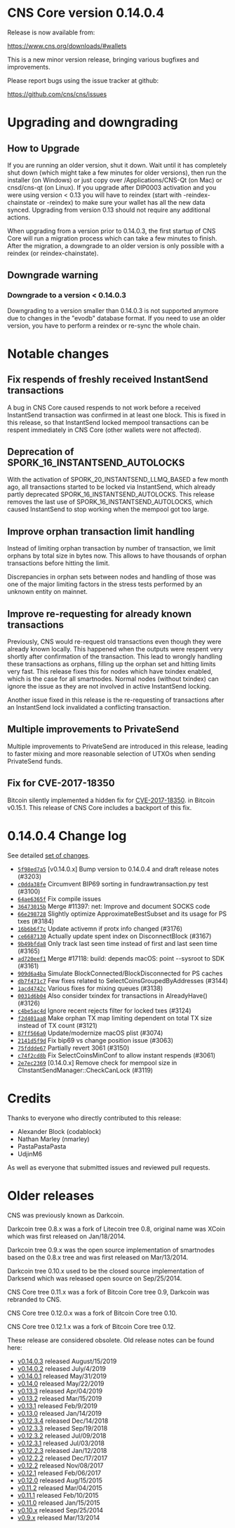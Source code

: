 CNS Core version 0.14.0.4
==========================

Release is now available from:

  <https://www.cns.org/downloads/#wallets>

This is a new minor version release, bringing various bugfixes and improvements.

Please report bugs using the issue tracker at github:

  <https://github.com/cns/cns/issues>


Upgrading and downgrading
=========================

How to Upgrade
--------------

If you are running an older version, shut it down. Wait until it has completely
shut down (which might take a few minutes for older versions), then run the
installer (on Windows) or just copy over /Applications/CNS-Qt (on Mac) or
cnsd/cns-qt (on Linux). If you upgrade after DIP0003 activation and you were
using version < 0.13 you will have to reindex (start with -reindex-chainstate
or -reindex) to make sure your wallet has all the new data synced. Upgrading from
version 0.13 should not require any additional actions.

When upgrading from a version prior to 0.14.0.3, the
first startup of CNS Core will run a migration process which can take a few minutes
to finish. After the migration, a downgrade to an older version is only possible with
a reindex (or reindex-chainstate).

Downgrade warning
-----------------

### Downgrade to a version < 0.14.0.3

Downgrading to a version smaller than 0.14.0.3 is not supported anymore due to changes
in the "evodb" database format. If you need to use an older version, you have to perform
a reindex or re-sync the whole chain.

Notable changes
===============

Fix respends of freshly received InstantSend transactions
---------------------------------------------------------

A bug in CNS Core caused respends to not work before a received InstantSend transaction was confirmed in at least
one block. This is fixed in this release, so that InstantSend locked mempool transactions can be
respent immediately in CNS Core (other wallets were not affected).

Deprecation of SPORK_16_INSTANTSEND_AUTOLOCKS
---------------------------------------------

With the activation of SPORK_20_INSTANTSEND_LLMQ_BASED a few month ago, all transactions started to be locked via
InstantSend, which already partly deprecated SPORK_16_INSTANTSEND_AUTOLOCKS. This release removes the last use
of SPORK_16_INSTANTSEND_AUTOLOCKS, which caused InstantSend to stop working when the mempool got too large.

Improve orphan transaction limit handling
-----------------------------------------

Instead of limiting orphan transaction by number of transaction, we limit orphans by total size in bytes
now. This allows to have thousands of orphan transactions before hitting the limit.

Discrepancies in orphan sets between nodes and handling of those was one of the major limiting factors in
the stress tests performed by an unknown entity on mainnet.

Improve re-requesting for already known transactions
----------------------------------------------------

Previously, CNS would re-request old transactions even though they were already known locally. This
happened when the outputs were respent very shortly after confirmation of the transaction. This lead to
wrongly handling these transactions as orphans, filling up the orphan set and hitting limits very fast.
This release fixes this for nodes which have txindex enabled, which is the case for all smartnodes. Normal
nodes (without txindex) can ignore the issue as they are not involved in active InstantSend locking.

Another issue fixed in this release is the re-requesting of transactions after an InstantSend lock invalidated
a conflicting transaction.

Multiple improvements to PrivateSend
------------------------------------

Multiple improvements to PrivateSend are introduced in this release, leading to faster mixing and more
reasonable selection of UTXOs when sending PrivateSend funds.

Fix for CVE-2017-18350
----------------------

Bitcoin silently implemented a hidden fix for [CVE-2017-18350](https://lists.linuxfoundation.org/pipermail/bitcoin-dev/2019-November/017453.html).
in Bitcoin v0.15.1. This release of CNS Core includes a backport of this fix.


0.14.0.4 Change log
===================

See detailed [set of changes](https://github.com/cns/cns/compare/v0.14.0.3...cns:v0.14.0.4).

- [`5f98ed7a5`](https://github.com/cns/cns/commit/5f98ed7a5) [v0.14.0.x] Bump version to 0.14.0.4 and draft release notes (#3203)
- [`c0dda38fe`](https://github.com/cns/cns/commit/c0dda38fe) Circumvent BIP69 sorting in fundrawtransaction.py test (#3100)
- [`64ae6365f`](https://github.com/cns/cns/commit/64ae6365f) Fix compile issues
- [`36473015b`](https://github.com/cns/cns/commit/36473015b) Merge #11397: net: Improve and document SOCKS code
- [`66e298728`](https://github.com/cns/cns/commit/66e298728) Slightly optimize ApproximateBestSubset and its usage for PS txes (#3184)
- [`16b6b6f7c`](https://github.com/cns/cns/commit/16b6b6f7c) Update activemn if protx info changed (#3176)
- [`ce6687130`](https://github.com/cns/cns/commit/ce6687130) Actually update spent index on DisconnectBlock (#3167)
- [`9b49bfda8`](https://github.com/cns/cns/commit/9b49bfda8) Only track last seen time instead of first and last seen time (#3165)
- [`ad720eef1`](https://github.com/cns/cns/commit/ad720eef1) Merge #17118: build: depends macOS: point --sysroot to SDK (#3161)
- [`909d6a4ba`](https://github.com/cns/cns/commit/909d6a4ba) Simulate BlockConnected/BlockDisconnected for PS caches
- [`db7f471c7`](https://github.com/cns/cns/commit/db7f471c7) Few fixes related to SelectCoinsGroupedByAddresses (#3144)
- [`1acd4742c`](https://github.com/cns/cns/commit/1acd4742c) Various fixes for mixing queues (#3138)
- [`0031d6b04`](https://github.com/cns/cns/commit/0031d6b04) Also consider txindex for transactions in AlreadyHave() (#3126)
- [`c4be5ac4d`](https://github.com/cns/cns/commit/c4be5ac4d) Ignore recent rejects filter for locked txes (#3124)
- [`f2d401aa8`](https://github.com/cns/cns/commit/f2d401aa8) Make orphan TX map limiting dependent on total TX size instead of TX count (#3121)
- [`87ff566a0`](https://github.com/cns/cns/commit/87ff566a0) Update/modernize macOS plist (#3074)
- [`2141d5f9d`](https://github.com/cns/cns/commit/2141d5f9d) Fix bip69 vs change position issue (#3063)
- [`75fddde67`](https://github.com/cns/cns/commit/75fddde67) Partially revert 3061 (#3150)
- [`c74f2cd8b`](https://github.com/cns/cns/commit/c74f2cd8b) Fix SelectCoinsMinConf to allow instant respends (#3061)
- [`2e7ec2369`](https://github.com/cns/cns/commit/2e7ec2369) [0.14.0.x] Remove check for mempool size in CInstantSendManager::CheckCanLock (#3119)

Credits
=======

Thanks to everyone who directly contributed to this release:

- Alexander Block (codablock)
- Nathan Marley (nmarley)
- PastaPastaPasta
- UdjinM6

As well as everyone that submitted issues and reviewed pull requests.

Older releases
==============

CNS was previously known as Darkcoin.

Darkcoin tree 0.8.x was a fork of Litecoin tree 0.8, original name was XCoin
which was first released on Jan/18/2014.

Darkcoin tree 0.9.x was the open source implementation of smartnodes based on
the 0.8.x tree and was first released on Mar/13/2014.

Darkcoin tree 0.10.x used to be the closed source implementation of Darksend
which was released open source on Sep/25/2014.

CNS Core tree 0.11.x was a fork of Bitcoin Core tree 0.9,
Darkcoin was rebranded to CNS.

CNS Core tree 0.12.0.x was a fork of Bitcoin Core tree 0.10.

CNS Core tree 0.12.1.x was a fork of Bitcoin Core tree 0.12.

These release are considered obsolete. Old release notes can be found here:

- [v0.14.0.3](https://github.com/cns/cns/blob/master/doc/release-notes/cns/release-notes-0.14.0.3.md) released August/15/2019
- [v0.14.0.2](https://github.com/cns/cns/blob/master/doc/release-notes/cns/release-notes-0.14.0.2.md) released July/4/2019
- [v0.14.0.1](https://github.com/cns/cns/blob/master/doc/release-notes/cns/release-notes-0.14.0.1.md) released May/31/2019
- [v0.14.0](https://github.com/cns/cns/blob/master/doc/release-notes/cns/release-notes-0.14.0.md) released May/22/2019
- [v0.13.3](https://github.com/cns/cns/blob/master/doc/release-notes/cns/release-notes-0.13.3.md) released Apr/04/2019
- [v0.13.2](https://github.com/cns/cns/blob/master/doc/release-notes/cns/release-notes-0.13.2.md) released Mar/15/2019
- [v0.13.1](https://github.com/cns/cns/blob/master/doc/release-notes/cns/release-notes-0.13.1.md) released Feb/9/2019
- [v0.13.0](https://github.com/cns/cns/blob/master/doc/release-notes/cns/release-notes-0.13.0.md) released Jan/14/2019
- [v0.12.3.4](https://github.com/cns/cns/blob/master/doc/release-notes/cns/release-notes-0.12.3.4.md) released Dec/14/2018
- [v0.12.3.3](https://github.com/cns/cns/blob/master/doc/release-notes/cns/release-notes-0.12.3.3.md) released Sep/19/2018
- [v0.12.3.2](https://github.com/cns/cns/blob/master/doc/release-notes/cns/release-notes-0.12.3.2.md) released Jul/09/2018
- [v0.12.3.1](https://github.com/cns/cns/blob/master/doc/release-notes/cns/release-notes-0.12.3.1.md) released Jul/03/2018
- [v0.12.2.3](https://github.com/cns/cns/blob/master/doc/release-notes/cns/release-notes-0.12.2.3.md) released Jan/12/2018
- [v0.12.2.2](https://github.com/cns/cns/blob/master/doc/release-notes/cns/release-notes-0.12.2.2.md) released Dec/17/2017
- [v0.12.2](https://github.com/cns/cns/blob/master/doc/release-notes/cns/release-notes-0.12.2.md) released Nov/08/2017
- [v0.12.1](https://github.com/cns/cns/blob/master/doc/release-notes/cns/release-notes-0.12.1.md) released Feb/06/2017
- [v0.12.0](https://github.com/cns/cns/blob/master/doc/release-notes/cns/release-notes-0.12.0.md) released Aug/15/2015
- [v0.11.2](https://github.com/cns/cns/blob/master/doc/release-notes/cns/release-notes-0.11.2.md) released Mar/04/2015
- [v0.11.1](https://github.com/cns/cns/blob/master/doc/release-notes/cns/release-notes-0.11.1.md) released Feb/10/2015
- [v0.11.0](https://github.com/cns/cns/blob/master/doc/release-notes/cns/release-notes-0.11.0.md) released Jan/15/2015
- [v0.10.x](https://github.com/cns/cns/blob/master/doc/release-notes/cns/release-notes-0.10.0.md) released Sep/25/2014
- [v0.9.x](https://github.com/cns/cns/blob/master/doc/release-notes/cns/release-notes-0.9.0.md) released Mar/13/2014

